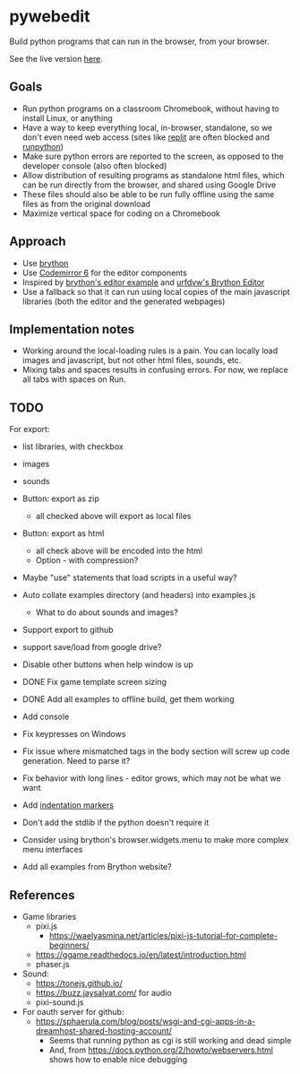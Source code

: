 # pywebedit

Build python programs that can run in the browser, from your browser.

See the live version [here](https://robotfantastic.org/pywebedit/).


## Goals

- Run python programs on a classroom Chromebook, without having to
  install Linux, or anything
- Have a way to keep everything local, in-browser, standalone, so we
  don't even need web access (sites like [replit](https://replit.com/)
  are often blocked and [runpython](https://runpython.org))
- Make sure python errors are reported to the screen, as opposed to
  the developer console (also often blocked)
- Allow distribution of resulting programs as standalone html files,
  which can be run directly from the browser, and shared using Google
  Drive
- These files should also be able to be run fully offline using the same
  files as from the original download
- Maximize vertical space for coding on a Chromebook


## Approach

- Use [brython](https://www.brython.info/)
- Use [Codemirror 6](https://codemirror.net) for the editor components
- Inspired by [brython's editor
  example](https://www.brython.info/tests/editor.html?lang=en) and
  [urfdvw's Brython Editor](https://github.com/urfdvw/Brython-Editor)
- Use a fallback so that it can run using local copies of the main
  javascript libraries (both the editor and the generated webpages)


## Implementation notes

- Working around the local-loading rules is a pain. You can locally
  load images and javascript, but not other html files, sounds, etc.
- Mixing tabs and spaces results in confusing errors. For now, we
  replace all tabs with spaces on Run.


## TODO

For export:
- list libraries, with checkbox
- images
- sounds
- Button: export as zip
  - all checked above will export as local files
- Button: export as html
  - all check above will be encoded into the html
  - Option - with compression?


- Maybe "use" statements that load scripts in a useful way?
- Auto collate examples directory (and headers) into examples.js
  - What to do about sounds and images?
- Support export to github
- support save/load from google drive?
- Disable other buttons when help window is up
- DONE Fix game template screen sizing
- DONE Add all examples to offline build, get them working
- Add console
- Fix keypresses on Windows
- Fix issue where mismatched tags in the body section will screw up
  code generation. Need to parse it?
- Fix behavior with long lines - editor grows, which may not be what
  we want
- Add [indentation markers](https://github.com/replit/codemirror-indentation-markers)
- Don't add the stdlib if the python doesn't require it
- Consider using brython's browser.widgets.menu to make more complex
  menu interfaces
- Add all examples from Brython website?


## References

- Game libraries
  - pixi.js
      - https://waelyasmina.net/articles/pixi-js-tutorial-for-complete-beginners/
  - https://ggame.readthedocs.io/en/latest/introduction.html
  - phaser.js
- Sound:
  - https://tonejs.github.io/
  - https://buzz.jaysalvat.com/ for audio
  - pixi-sound.js
- For oauth server for github:
  - https://sphaerula.com/blog/posts/wsgi-and-cgi-apps-in-a-dreamhost-shared-hosting-account/
    - Seems that running python as cgi is still working and dead
      simple
    - And, from https://docs.python.org/2/howto/webservers.html shows
      how to enable nice debugging
